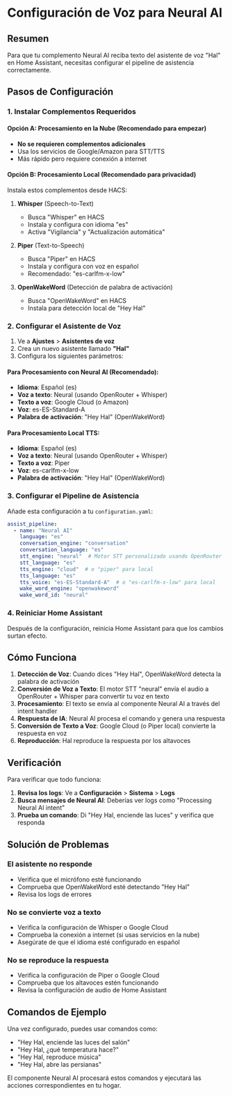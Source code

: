 # Configuración de Voz para Neural AI

## Resumen
Para que tu complemento Neural AI reciba texto del asistente de voz "Hal" en Home Assistant, necesitas configurar el pipeline de asistencia correctamente.

## Pasos de Configuración

### 1. Instalar Complementos Requeridos

#### Opción A: Procesamiento en la Nube (Recomendado para empezar)
- **No se requieren complementos adicionales**
- Usa los servicios de Google/Amazon para STT/TTS
- Más rápido pero requiere conexión a internet

#### Opción B: Procesamiento Local (Recomendado para privacidad)
Instala estos complementos desde HACS:

1. **Whisper** (Speech-to-Text)
   - Busca "Whisper" en HACS
   - Instala y configura con idioma "es"
   - Activa "Vigilancia" y "Actualización automática"

2. **Piper** (Text-to-Speech)
   - Busca "Piper" en HACS
   - Instala y configura con voz en español
   - Recomendado: "es-carlfm-x-low"

3. **OpenWakeWord** (Detección de palabra de activación)
   - Busca "OpenWakeWord" en HACS
   - Instala para detección local de "Hey Hal"

### 2. Configurar el Asistente de Voz

1. Ve a **Ajustes** > **Asistentes de voz**
2. Crea un nuevo asistente llamado **"Hal"**
3. Configura los siguientes parámetros:

#### Para Procesamiento con Neural AI (Recomendado):
- **Idioma**: Español (es)
- **Voz a texto**: Neural (usando OpenRouter + Whisper)
- **Texto a voz**: Google Cloud (o Amazon)
- **Voz**: es-ES-Standard-A
- **Palabra de activación**: "Hey Hal" (OpenWakeWord)

#### Para Procesamiento Local TTS:
- **Idioma**: Español (es)
- **Voz a texto**: Neural (usando OpenRouter + Whisper)
- **Texto a voz**: Piper
- **Voz**: es-carlfm-x-low
- **Palabra de activación**: "Hey Hal" (OpenWakeWord)

### 3. Configurar el Pipeline de Asistencia

Añade esta configuración a tu `configuration.yaml`:

```yaml
assist_pipeline:
  - name: "Neural AI"
    language: "es"
    conversation_engine: "conversation"
    conversation_language: "es"
    stt_engine: "neural"  # Motor STT personalizado usando OpenRouter
    stt_language: "es"
    tts_engine: "cloud"  # o "piper" para local
    tts_language: "es"
    tts_voice: "es-ES-Standard-A"  # o "es-carlfm-x-low" para local
    wake_word_engine: "openwakeword"
    wake_word_id: "neural"
```

### 4. Reiniciar Home Assistant

Después de la configuración, reinicia Home Assistant para que los cambios surtan efecto.

## Cómo Funciona

1. **Detección de Voz**: Cuando dices "Hey Hal", OpenWakeWord detecta la palabra de activación
2. **Conversión de Voz a Texto**: El motor STT "neural" envía el audio a OpenRouter + Whisper para convertir tu voz en texto
3. **Procesamiento**: El texto se envía al componente Neural AI a través del intent handler
4. **Respuesta de IA**: Neural AI procesa el comando y genera una respuesta
5. **Conversión de Texto a Voz**: Google Cloud (o Piper local) convierte la respuesta en voz
6. **Reproducción**: Hal reproduce la respuesta por los altavoces

## Verificación

Para verificar que todo funciona:

1. **Revisa los logs**: Ve a **Configuración** > **Sistema** > **Logs**
2. **Busca mensajes de Neural AI**: Deberías ver logs como "Processing Neural AI intent"
3. **Prueba un comando**: Di "Hey Hal, enciende las luces" y verifica que responda

## Solución de Problemas

### El asistente no responde
- Verifica que el micrófono esté funcionando
- Comprueba que OpenWakeWord esté detectando "Hey Hal"
- Revisa los logs de errores

### No se convierte voz a texto
- Verifica la configuración de Whisper o Google Cloud
- Comprueba la conexión a internet (si usas servicios en la nube)
- Asegúrate de que el idioma esté configurado en español

### No se reproduce la respuesta
- Verifica la configuración de Piper o Google Cloud
- Comprueba que los altavoces estén funcionando
- Revisa la configuración de audio de Home Assistant

## Comandos de Ejemplo

Una vez configurado, puedes usar comandos como:
- "Hey Hal, enciende las luces del salón"
- "Hey Hal, ¿qué temperatura hace?"
- "Hey Hal, reproduce música"
- "Hey Hal, abre las persianas"

El componente Neural AI procesará estos comandos y ejecutará las acciones correspondientes en tu hogar.
